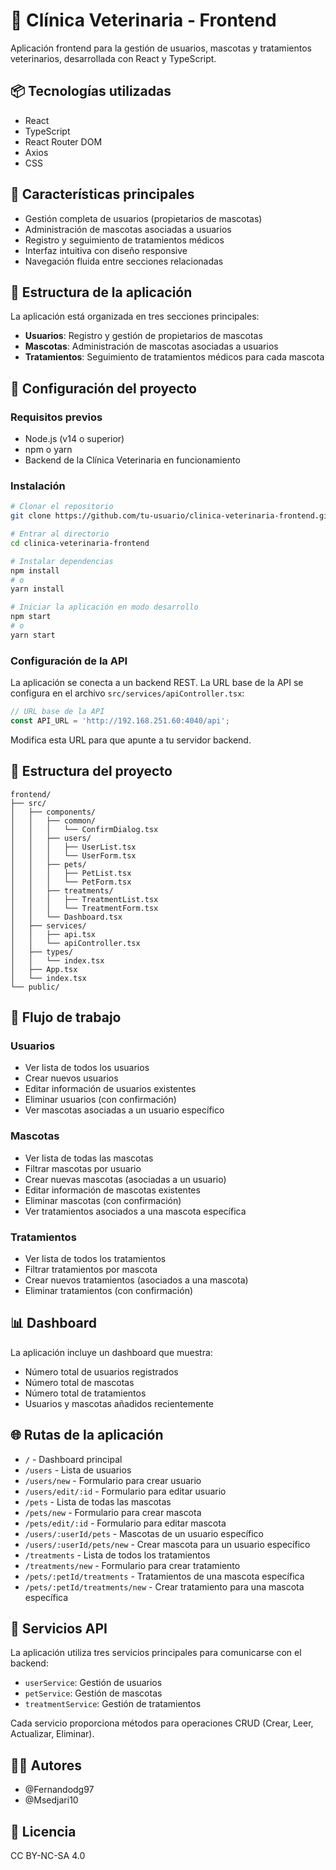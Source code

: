 # 🐾 Clínica Veterinaria - Frontend

Aplicación frontend para la gestión de usuarios, mascotas y tratamientos veterinarios, desarrollada con React y TypeScript.

## 📦 Tecnologías utilizadas

- React 
- TypeScript
- React Router DOM
- Axios
- CSS

## 🚀 Características principales

- Gestión completa de usuarios (propietarios de mascotas)
- Administración de mascotas asociadas a usuarios
- Registro y seguimiento de tratamientos médicos
- Interfaz intuitiva con diseño responsive
- Navegación fluida entre secciones relacionadas

## 📱 Estructura de la aplicación

La aplicación está organizada en tres secciones principales:

- **Usuarios**: Registro y gestión de propietarios de mascotas
- **Mascotas**: Administración de mascotas asociadas a usuarios
- **Tratamientos**: Seguimiento de tratamientos médicos para cada mascota

## 🔧 Configuración del proyecto

### Requisitos previos

- Node.js (v14 o superior)
- npm o yarn
- Backend de la Clínica Veterinaria en funcionamiento

### Instalación

```bash
# Clonar el repositorio
git clone https://github.com/tu-usuario/clinica-veterinaria-frontend.git

# Entrar al directorio
cd clinica-veterinaria-frontend

# Instalar dependencias
npm install
# o
yarn install

# Iniciar la aplicación en modo desarrollo
npm start
# o
yarn start
```

### Configuración de la API

La aplicación se conecta a un backend REST. La URL base de la API se configura en el archivo `src/services/apiController.tsx`:

```typescript
// URL base de la API
const API_URL = 'http://192.168.251.60:4040/api';
```

Modifica esta URL para que apunte a tu servidor backend.

## 📁 Estructura del proyecto

```
frontend/
├── src/
│   ├── components/
│   │   ├── common/
│   │   │   └── ConfirmDialog.tsx
│   │   ├── users/
│   │   │   ├── UserList.tsx
│   │   │   └── UserForm.tsx
│   │   ├── pets/
│   │   │   ├── PetList.tsx
│   │   │   └── PetForm.tsx
│   │   ├── treatments/
│   │   │   ├── TreatmentList.tsx
│   │   │   └── TreatmentForm.tsx
│   │   └── Dashboard.tsx
│   ├── services/
│   │   ├── api.tsx
│   │   └── apiController.tsx
│   ├── types/
│   │   └── index.tsx
│   ├── App.tsx
│   └── index.tsx
└── public/
```

## 🔄 Flujo de trabajo

### Usuarios

- Ver lista de todos los usuarios
- Crear nuevos usuarios
- Editar información de usuarios existentes
- Eliminar usuarios (con confirmación)
- Ver mascotas asociadas a un usuario específico

### Mascotas

- Ver lista de todas las mascotas
- Filtrar mascotas por usuario
- Crear nuevas mascotas (asociadas a un usuario)
- Editar información de mascotas existentes
- Eliminar mascotas (con confirmación)
- Ver tratamientos asociados a una mascota específica

### Tratamientos

- Ver lista de todos los tratamientos
- Filtrar tratamientos por mascota
- Crear nuevos tratamientos (asociados a una mascota)
- Eliminar tratamientos (con confirmación)

## 📊 Dashboard

La aplicación incluye un dashboard que muestra:

- Número total de usuarios registrados
- Número total de mascotas
- Número total de tratamientos
- Usuarios y mascotas añadidos recientemente

## 🌐 Rutas de la aplicación

- `/` - Dashboard principal
- `/users` - Lista de usuarios
- `/users/new` - Formulario para crear usuario
- `/users/edit/:id` - Formulario para editar usuario
- `/pets` - Lista de todas las mascotas
- `/pets/new` - Formulario para crear mascota
- `/pets/edit/:id` - Formulario para editar mascota
- `/users/:userId/pets` - Mascotas de un usuario específico
- `/users/:userId/pets/new` - Crear mascota para un usuario específico
- `/treatments` - Lista de todos los tratamientos
- `/treatments/new` - Formulario para crear tratamiento
- `/pets/:petId/treatments` - Tratamientos de una mascota específica
- `/pets/:petId/treatments/new` - Crear tratamiento para una mascota específica

## 🔌 Servicios API

La aplicación utiliza tres servicios principales para comunicarse con el backend:

- `userService`: Gestión de usuarios
- `petService`: Gestión de mascotas
- `treatmentService`: Gestión de tratamientos

Cada servicio proporciona métodos para operaciones CRUD (Crear, Leer, Actualizar, Eliminar).

## 👨‍💻 Autores

- @Fernandodg97
- @Msedjari10

## 📄 Licencia

CC BY-NC-SA 4.0
